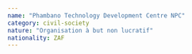 ```yaml
---
name: "Phambano Technology Development Centre NPC"
category: civil-society
nature: "Organisation à but non lucratif"
nationality: ZAF
---
```

